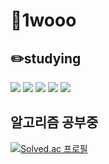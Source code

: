 <h1>🤔1wooo</h1>

<h2>✏️studying</h2>
<img src="https://img.shields.io/badge/JAVA-yellow?style=flat-square&logo=java&logoColor=white"/>
<img src="https://img.shields.io/badge/Springboot-6DB33F?style=flat-square&logo=springboot&logoColor=white"/>
<img src="https://img.shields.io/badge/Hibernate-59666C?style=flat-square&logo=hibernate&logoColor=white"/>
<img src="https://img.shields.io/badge/Mysql-4479A1?style=flat-square&logo=mysql&logoColor=white"/>
<img src="https://img.shields.io/badge/Python-3776AB?style=flat-square&logo=python&logoColor=white"/>


<h2>알고리즘 공부중</h2>
  
[![Solved.ac
프로필](http://mazassumnida.wtf/api/v2/generate_badge?boj=asdsa113)](https://solved.ac/asdsa113)

